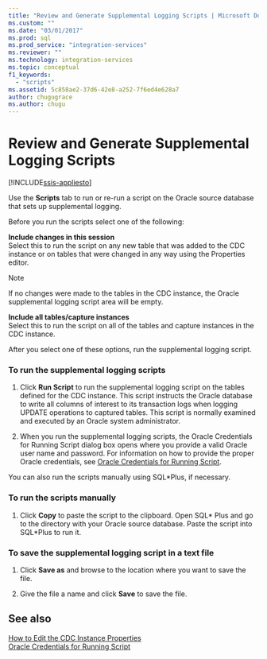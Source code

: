 ```yaml
---
title: "Review and Generate Supplemental Logging Scripts | Microsoft Docs"
ms.custom: ""
ms.date: "03/01/2017"
ms.prod: sql
ms.prod_service: "integration-services"
ms.reviewer: ""
ms.technology: integration-services
ms.topic: conceptual
f1_keywords: 
  - "scripts"
ms.assetid: 5c858ae2-37d6-42e8-a252-7f6ed4e628a7
author: chugugrace
ms.author: chugu
---
```

# Review and Generate Supplemental Logging Scripts

[!INCLUDE[ssis-appliesto](../../includes/ssis-appliesto-ssvrpluslinux-asdb-asdw-xxx.md)]


  Use the **Scripts** tab to run or re-run a script on the Oracle source database that sets up supplemental logging.  
  
 Before you run the scripts select one of the following:  
  
 **Include changes in this session**  
 Select this to run the script on any new table that was added to the CDC instance or on tables that were changed in any way using the Properties editor.  
  
> [!NOTE]  
>  If no changes were made to the tables in the CDC instance, the Oracle supplemental logging script area will be empty.  
  
 **Include all tables/capture instances**  
 Select this to run the script on all of the tables and capture instances in the CDC instance.  
  
 After you select one of these options, run the supplemental logging script.  
  
### To run the supplemental logging scripts  
  
1.  Click **Run Script** to run the supplemental logging script on the tables defined for the CDC instance. This script instructs the Oracle database to write all columns of interest to its transaction logs when logging UPDATE operations to captured tables. This script is normally examined and executed by an Oracle system administrator.  
  
2.  When you run the supplemental logging scripts, the Oracle Credentials for Running Script dialog box opens where you provide a valid Oracle user name and password. For information on how to provide the proper Oracle credentials, see [Oracle Credentials for Running Script](../../integration-services/change-data-capture/oracle-credentials-for-running-script.md).  
  
 You can also run the scripts manually using SQL\*Plus, if necessary.  
  
### To run the scripts manually  
  
1.  Click **Copy** to paste the script to the clipboard. Open SQL* Plus and go to the directory with your Oracle source database. Paste the script into SQL\*Plus to run it.  
  
### To save the supplemental logging script in a text file  
  
1.  Click **Save as** and browse to the location where you want to save the file.  
  
2.  Give the file a name and click **Save** to save the file.  
  
## See also  
 [How to Edit the CDC Instance Properties](../../integration-services/change-data-capture/how-to-edit-the-cdc-instance-properties.md)   
 [Oracle Credentials for Running Script](../../integration-services/change-data-capture/oracle-credentials-for-running-script.md)  
  
  
